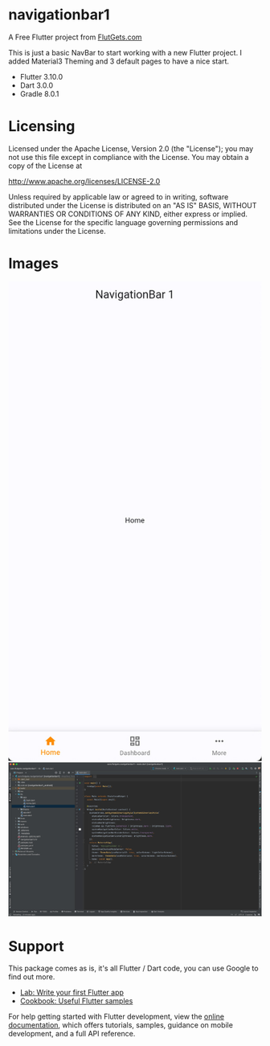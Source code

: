 # navigationbar1

A Free Flutter project from [FlutGets.com](https://flutgets.com)

This is just a basic NavBar to start working with a new Flutter project.
I added Material3 Theming and 3 default pages to have a nice start.

- Flutter 3.10.0
- Dart 3.0.0
- Gradle 8.0.1

# Licensing
Licensed under the Apache License, Version 2.0 (the "License");
you may not use this file except in compliance with the License.
You may obtain a copy of the License at

http://www.apache.org/licenses/LICENSE-2.0

Unless required by applicable law or agreed to in writing, software
distributed under the License is distributed on an "AS IS" BASIS,
WITHOUT WARRANTIES OR CONDITIONS OF ANY KIND, either express or implied.
See the License for the specific language governing permissions and
limitations under the License.

# Images
<img src="screens/flutgets_navigationbar1.jpg"/>
<img src="screens/flutgets_file_structure_android_studio_navigationbar1.jpg"/>


# Support
This package comes as is, it's all Flutter / Dart code, you can use Google to find out more.

- [Lab: Write your first Flutter app](https://docs.flutter.dev/get-started/codelab)
- [Cookbook: Useful Flutter samples](https://docs.flutter.dev/cookbook)

For help getting started with Flutter development, view the
[online documentation](https://docs.flutter.dev/), which offers tutorials,
samples, guidance on mobile development, and a full API reference.
